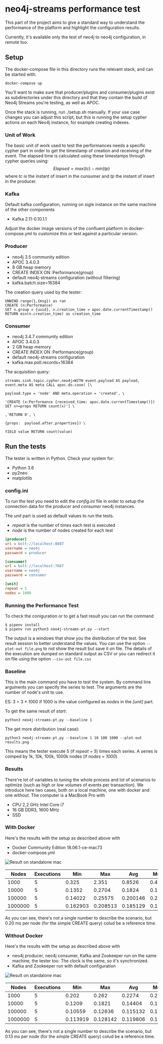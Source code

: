# neo4j-streams performance test

This part of the project aims to give a standard way to understand the performance of the platform and highlight the configuration results.

Currently, it's available only the test of neo4j to neo4j configuration, in remote too.

## Setup

The docker-compose file in this directory runs the relevant stack, and can be started
with:

```
docker-compose up
```

You'll want to make sure that producer/plugins and consumer/plugins exist as
subdirectories under this directory and that they contain the build of Neo4j Streams
you're testing, as well as APOC.

Once the stack is running, run ./setup.sh manually.  If your use case changes you
can adjust this script, but this is running the setup cypher actions on each Neo4j
instance, for example creating indexes.

### Unit of Work

The basic unit of work used to test the performances needs a specific cypher part in order to get the timestamp of creation and receiving of the event. The elapsed time is calculated using these timestamps through cypher queries using:
$$
Elapsed = max(tc) - min(tp)
$$
where *tc* is the instant of insert in the cunsumer and *tp* the instant of insert in the producer.

### Kafka

Default kafka configuration, running on sigle instance on the same machine of the other components

- Kafka 2.11-0.10.1.1

Adjust the docker image versions of the confluent platform in docker-compose.yml to
customize this or test against a particular version.

### Producer

- neo4j 3.5 community edition
- APOC 3.4.0.3
- 8 GB heap memory
- CREATE INDEX ON :Performance(group)
- default neo4j-streams configuration (without filtering)
- kafka.batch.size=16384

The  creation query used by the tester:

	UNWIND range(1,{msg}) as ran
	CREATE (n:Performance)
	SET n.group = {uuid}, n.creation_time = apoc.date.currentTimestamp()
	RETURN min(n.creation_time) as creation_time

### Consumer

- neo4j 3.4.7 community edition
- APOC 3.4.0.3
- 2 GB heap memory
- CREATE INDEX ON :Performance(group)
- default neo4j-streams configuration
- kafka.max.poll.records=16384

The acquisition query:

```properties
streams.sink.topic.cypher.neo4j=WITH event.payload AS payload, event.meta AS meta CALL apoc.do.case( [\

payload.type = 'node' AND meta.operation = 'created', \

'CREATE (x:Performance {received_time: apoc.date.currentTimestamp()}) SET x+=props RETURN count(x)'] \

,'RETURN 0', \

{props:  payload.after.properties}) \

YIELD value RETURN count(value)
```

## Run the tests

The tester is written in Python. Check your system for:

- Python 3.6
- py2neo
- matplotlib

### config.ini

To run the test you need to edit the *config.ini* file in order to setup the connection data for the *producer* and *consumer* neo4j instances.

The *unit* part is used as default values to run the tests. 

- *repeat* is the number of times each test is executed
- *node* is the number of nodes created for each test

```ini
[producer]
url = bolt://localhost:8687
username = neo4j
password = producer

[consumer]
url = bolt://localhost:7687
username = neo4j
password = consumer

[unit]
repeat = 5
nodes = 1000
```

### Running the Performance Test

To check the coniguration or to get a fast result you can run the command

```shell
$ pipenv install
$ pipenv run python3 neo4j-streams-pt.py --start 
```

The output is a windows that show you the distribution of the test. See result session to better understand the values. You can use the option `--plot-out file.png` to not show the result but save it on file. The details of the execution are dumped on standard output as CSV or you can redirect it on file using the option `--csv-out file.csv`

### Baseline

This is the main command you have to test the system. By command line arguments you can specify the series to test. The arguments are the number of  node's unit to use. 

ES: 3 = 3 * 1000 if 1000 is the value configured as *nodes* in the *[unit]* part.

To get the same result of *start*:

```shell
python3 neo4j-streams-pt.py --baseline 1
```

The get more distribution (real case):

```shell
python3 neo4j-streams-pt.py --baseline 1 10 100 1000 --plot-out results.png
```

This means the tester execute 5 (if *repeat = 5*) times each series. A series is comped by 1k, 10k, 100k, 1000k nodes (if *nodes = 1000*)

### Results

There're lot of variables to tuning the whole process and lot of scenarios to optimize (such as high or low volumes of events per transaction). We introduce here two cases, both on a local machine, one with docker and one without. The computer is a MacBook Pro with

- CPU 2,2 GHz Intel Core i7
- 16 GB DDR3, 1600 MHz
- SSD

### With Docker

Here's the results with the setup as described above with

- Docker Community Edition 18.06.1-ce-mac73 
- docker-compose.yml

![Result on standalone mac](https://github.com/neo4j-contrib/neo4j-streams/blob/master/performance/docker.png)

| Nodes   | Executions | Min      | Max      | Avg      | Median   | St. Dev             |
| ------- | ---------- | -------- | -------- | -------- | -------- | ------------------- |
| 1000    | 5          | 0.325    | 2.351    | 0.8526   | 0.405    | 0.8568589732272167  |
| 10000   | 5          | 0.1352   | 0.2704   | 0.1824   | 0.1521   | 0.06006492320814203 |
| 100000  | 5          | 0.14022  | 0.25575  | 0.200146 | 0.21773  | 0.05124010665484605 |
| 1000000 | 5          | 0.162903 | 0.208513 | 0.185129 | 0.184043 | 0.01629424984465379 |

As you can see, there's not a single number to describe the scenario, but 0.20 ms per node (for the simple CREATE query) colud be a reference time.

### Without Docker

Here's the results with the setup as described above with

- neo4j producer, neo4j consumer, Kafka and Zookeeper run on the same machine, the tester too. The clock is the same, so it's synchronized.
- Kafka and Zookeeper run with default configuration

![Result on standalone mac](https://github.com/neo4j-contrib/neo4j-streams/blob/master/performance/local.png)

| Nodes   | Executions | Min      | Max      | Avg      | Median   | St. Dev               |
| ------- | ---------- | -------- | -------- | -------- | -------- | --------------------- |
| 1000    | 5          | 0.202    | 0.262    | 0.2274   | 0.227    | 0.025510782034269354  |
| 10000   | 5          | 0.1209   | 0.1821   | 0.14404  | 0.1332   | 0.026679261608972618  |
| 100000  | 5          | 0.10559  | 0.12636  | 0.115132 | 0.1099   | 0.01016512518368564   |
| 1000000 | 5          | 0.113919 | 0.128142 | 0.119806 | 0.118307 | 0.0054176914825412505 |

As you can see, there's not a single number to describe the scenario, but 0.13 ms per node (for the simple CREATE query) colud be a reference time.



